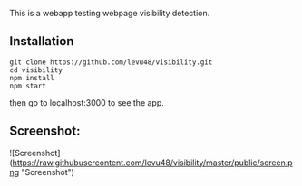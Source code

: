 This is a webapp testing webpage visibility detection.

## Installation

```
git clone https://github.com/levu48/visibility.git
cd visibility
npm install
npm start
```

then go to localhost:3000 to see the app.

## Screenshot:

![Screenshot] (https://raw.githubusercontent.com/levu48/visibility/master/public/screen.png "Screenshot")
